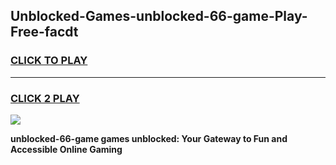 
## Unblocked-Games-unblocked-66-game-Play-Free-facdt
<h3>
<a href="https://premium76.site?title=unblocked-66-game&ref=18A1">CLICK TO PLAY</a></h3>
<hr>

<h3>
<a href="https://premium76.site?title=unblocked-66-game&ref=18A1">CLICK 2 PLAY</a>
  
</h3>

<a href="https://premium76.site?title=unblocked-66-game&ref=18A1"><img src="https://clearcache.store/games.png"></a>


**unblocked-66-game games unblocked: Your Gateway to Fun and Accessible Online Gaming**
